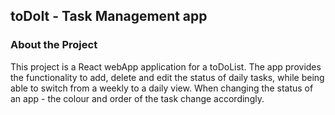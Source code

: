 ## toDoIt - Task Management app
### About the Project 
This project is a React webApp application for a toDoList. The app provides the functionality to add, delete and edit the status of daily tasks, while being able to switch from a weekly to a daily view. When changing the status of an app - the colour and order of the task change accordingly. 
